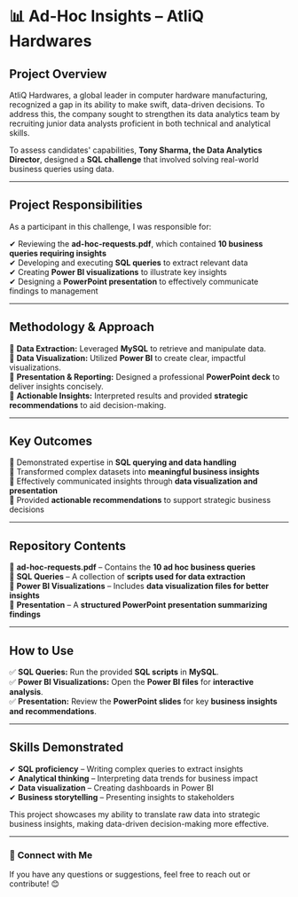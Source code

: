 # 📊 Ad-Hoc Insights – AtliQ Hardwares

## **Project Overview**
AtliQ Hardwares, a global leader in computer hardware manufacturing, recognized a gap in its ability to make swift, data-driven decisions. To address this, the company sought to strengthen its data analytics team by recruiting junior data analysts proficient in both technical and analytical skills.

To assess candidates' capabilities, **Tony Sharma, the Data Analytics Director**, designed a **SQL challenge** that involved solving real-world business queries using data.

---

## **Project Responsibilities**
As a participant in this challenge, I was responsible for:

✔ Reviewing the **ad-hoc-requests.pdf**, which contained **10 business queries requiring insights**  
✔ Developing and executing **SQL queries** to extract relevant data  
✔ Creating **Power BI visualizations** to illustrate key insights  
✔ Designing a **PowerPoint presentation** to effectively communicate findings to management  

---

## **Methodology & Approach**

🔹 **Data Extraction:** Leveraged **MySQL** to retrieve and manipulate data.  
🔹 **Data Visualization:** Utilized **Power BI** to create clear, impactful visualizations.  
🔹 **Presentation & Reporting:** Designed a professional **PowerPoint deck** to deliver insights concisely.  
🔹 **Actionable Insights:** Interpreted results and provided **strategic recommendations** to aid decision-making.  

---

## **Key Outcomes**
📌 Demonstrated expertise in **SQL querying and data handling**  
📌 Transformed complex datasets into **meaningful business insights**  
📌 Effectively communicated insights through **data visualization and presentation**  
📌 Provided **actionable recommendations** to support strategic business decisions  

---

## **Repository Contents**
📂 **ad-hoc-requests.pdf** – Contains the **10 ad hoc business queries**  
📂 **SQL Queries** – A collection of **scripts used for data extraction**  
📂 **Power BI Visualizations** – Includes **data visualization files for better insights**  
📂 **Presentation** – A **structured PowerPoint presentation summarizing findings**  

---

## **How to Use**
✅ **SQL Queries:** Run the provided **SQL scripts** in **MySQL**.  
✅ **Power BI Visualizations:** Open the **Power BI files** for **interactive analysis**.  
✅ **Presentation:** Review the **PowerPoint slides** for key **business insights and recommendations**.  

---

## **Skills Demonstrated**
✔ **SQL proficiency** – Writing complex queries to extract insights  
✔ **Analytical thinking** – Interpreting data trends for business impact  
✔ **Data visualization** – Creating dashboards in Power BI  
✔ **Business storytelling** – Presenting insights to stakeholders  

This project showcases my ability to translate raw data into strategic business insights, making data-driven decision-making more effective.

---

### 🚀 **Connect with Me**
If you have any questions or suggestions, feel free to reach out or contribute! 😊
